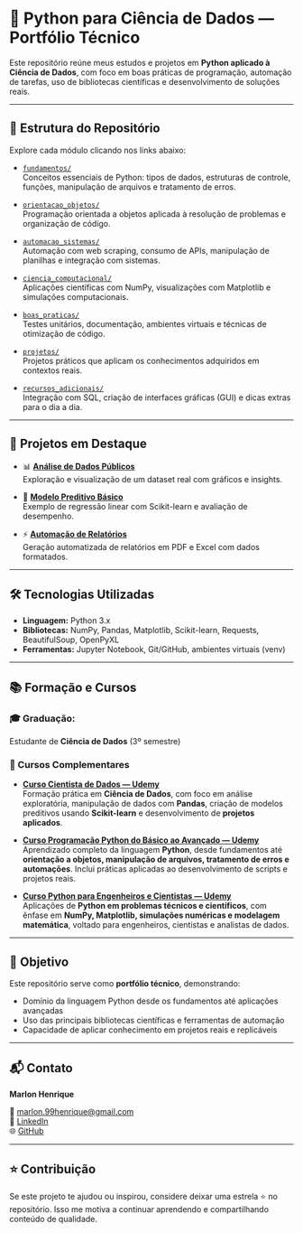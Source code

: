 # 🐍 Python para Ciência de Dados — Portfólio Técnico

Este repositório reúne meus estudos e projetos em **Python aplicado à Ciência de Dados**, com foco em boas práticas de programação, automação de tarefas, uso de bibliotecas científicas e desenvolvimento de soluções reais.

---

## 📁 Estrutura do Repositório

Explore cada módulo clicando nos links abaixo:

- [`fundamentos/`](fundamentos/)  
  Conceitos essenciais de Python: tipos de dados, estruturas de controle, funções, manipulação de arquivos e tratamento de erros.

- [`orientacao_objetos/`](orientacao_objetos/)  
  Programação orientada a objetos aplicada à resolução de problemas e organização de código.

- [`automacao_sistemas/`](automacao_sistemas/)  
  Automação com web scraping, consumo de APIs, manipulação de planilhas e integração com sistemas.

- [`ciencia_computacional/`](ciencia_computacional/)  
  Aplicações científicas com NumPy, visualizações com Matplotlib e simulações computacionais.

- [`boas_praticas/`](boas_praticas/)  
  Testes unitários, documentação, ambientes virtuais e técnicas de otimização de código.

- [`projetos/`](projetos/)  
  Projetos práticos que aplicam os conhecimentos adquiridos em contextos reais.

- [`recursos_adicionais/`](recursos_adicionais/)  
  Integração com SQL, criação de interfaces gráficas (GUI) e dicas extras para o dia a dia.

---

## 🚀 Projetos em Destaque

- 📊 **[Análise de Dados Públicos](projetos/analise_dados_publicos/analise.ipynb)**  
  Exploração e visualização de um dataset real com gráficos e insights.

- 🤖 **[Modelo Preditivo Básico](projetos/modelo_preditivo_basico/modelo.ipynb)**  
  Exemplo de regressão linear com Scikit-learn e avaliação de desempenho.

- ⚡ **[Automação de Relatórios](projetos/automacao_relatorios/relatorio.py)**  
  Geração automatizada de relatórios em PDF e Excel com dados formatados.

---

## 🛠️ Tecnologias Utilizadas

- **Linguagem:** Python 3.x  
- **Bibliotecas:** NumPy, Pandas, Matplotlib, Scikit-learn, Requests, BeautifulSoup, OpenPyXL  
- **Ferramentas:** Jupyter Notebook, Git/GitHub, ambientes virtuais (venv)

---

## 📚 Formação e Cursos

### 🎓 **Graduação:**  
Estudante de **Ciência de Dados** (3º semestre)

### 📘 Cursos Complementares

- **[Curso Cientista de Dados — Udemy](https://www.udemy.com/course/cientista-de-dados/)**  
  Formação prática em **Ciência de Dados**, com foco em análise exploratória, manipulação de dados com **Pandas**, criação de modelos preditivos usando **Scikit-learn** e desenvolvimento de **projetos aplicados**.

- **[Curso Programação Python do Básico ao Avançado — Udemy](https://www.udemy.com/course/programacao-python-do-basico-ao-avancado/?kw=bo&src=sac&couponCode=KEEPLEARNINGBR)**  
  Aprendizado completo da linguagem **Python**, desde fundamentos até **orientação a objetos, manipulação de arquivos, tratamento de erros e automações**. Inclui práticas aplicadas ao desenvolvimento de scripts e projetos reais.

- **[Curso Python para Engenheiros e Cientistas — Udemy](https://www.udemy.com/course/python-para-engenheiros-e-cientistas/)**  
  Aplicações de **Python em problemas técnicos e científicos**, com ênfase em **NumPy, Matplotlib, simulações numéricas e modelagem matemática**, voltado para engenheiros, cientistas e analistas de dados.



---

## 🎯 Objetivo

Este repositório serve como **portfólio técnico**, demonstrando:

- Domínio da linguagem Python desde os fundamentos até aplicações avançadas  
- Uso das principais bibliotecas científicas e ferramentas de automação  
- Capacidade de aplicar conhecimento em projetos reais e replicáveis  

---

## 📬 Contato

**Marlon Henrique**  
 
📧 marlon.99henrique@gmail.com  
🔗 [LinkedIn](https://www.linkedin.com/in/marlon-henrique-abdon-silva-8704a8217/)  
🌐 [GitHub](https://github.com/Marlon99henrique)


---

## ⭐️ Contribuição

Se este projeto te ajudou ou inspirou, considere deixar uma estrela ⭐ no repositório. Isso me motiva a continuar aprendendo e compartilhando conteúdo de qualidade.



